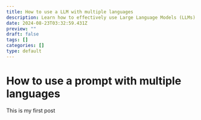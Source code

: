 ```yaml
---
title: How to use a LLM with multiple languages
description: Learn how to effectively use Large Language Models (LLMs) to handle multiple languages in this comprehensive guide.
date: 2024-08-23T03:32:59.431Z
preview: ""
draft: false
tags: []
categories: []
type: default
---
```


# How to use a prompt with multiple languages

This is my first post

